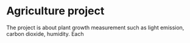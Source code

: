 # Agriculture project

The project is about plant growth measurement such as light emission, carbon dioxide, humidity. Each 

